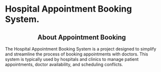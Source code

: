 <h1 align="left">Hospital Appointment Booking System.</h1>

<h2 align="center">About Appointment Booking</h2>

<p>The Hospital Appointment Booking System is a project designed to simplify and streamline the process of booking appointments with doctors. This system is typically used by hospitals and clinics to manage patient appointments, doctor availability, and scheduling conflicts.</p>
